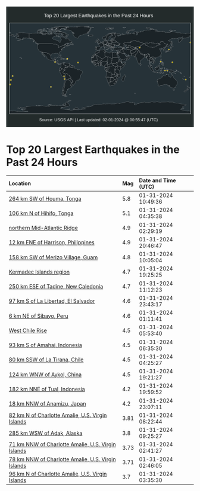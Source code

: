 ![Map](./map.png)

# Top 20 Largest Earthquakes in the Past 24 Hours

| Location | Mag | Date and Time (UTC) |
|:---|:---|:---|
| [264 km SW of Houma, Tonga](https://earthquake.usgs.gov/earthquakes/eventpage/us7000lv7d) | 5.8 | 01-31-2024 10:49:36 |
| [106 km N of Hihifo, Tonga](https://earthquake.usgs.gov/earthquakes/eventpage/us7000lv65) | 5.1 | 01-31-2024 04:35:38 |
| [northern Mid-Atlantic Ridge](https://earthquake.usgs.gov/earthquakes/eventpage/us7000lv5j) | 4.9 | 01-31-2024 02:29:19 |
| [12 km ENE of Harrison, Philippines](https://earthquake.usgs.gov/earthquakes/eventpage/us7000lvgg) | 4.9 | 01-31-2024 20:46:47 |
| [158 km SW of Merizo Village, Guam](https://earthquake.usgs.gov/earthquakes/eventpage/us7000lv78) | 4.8 | 01-31-2024 10:05:04 |
| [Kermadec Islands region](https://earthquake.usgs.gov/earthquakes/eventpage/us7000lvfa) | 4.7 | 01-31-2024 19:25:25 |
| [250 km ESE of Tadine, New Caledonia](https://earthquake.usgs.gov/earthquakes/eventpage/us7000lv82) | 4.7 | 01-31-2024 11:12:23 |
| [97 km S of La Libertad, El Salvador](https://earthquake.usgs.gov/earthquakes/eventpage/us7000lvj9) | 4.6 | 01-31-2024 23:43:17 |
| [6 km NE of Sibayo, Peru](https://earthquake.usgs.gov/earthquakes/eventpage/us7000lv59) | 4.6 | 01-31-2024 01:11:41 |
| [West Chile Rise](https://earthquake.usgs.gov/earthquakes/eventpage/us7000lv6j) | 4.5 | 01-31-2024 05:53:40 |
| [93 km S of Amahai, Indonesia](https://earthquake.usgs.gov/earthquakes/eventpage/us7000lv6l) | 4.5 | 01-31-2024 06:35:30 |
| [80 km SSW of La Tirana, Chile](https://earthquake.usgs.gov/earthquakes/eventpage/us7000lv62) | 4.5 | 01-31-2024 04:25:27 |
| [124 km WNW of Aykol, China](https://earthquake.usgs.gov/earthquakes/eventpage/us7000lven) | 4.5 | 01-31-2024 19:21:27 |
| [182 km NNE of Tual, Indonesia](https://earthquake.usgs.gov/earthquakes/eventpage/us7000lvfc) | 4.2 | 01-31-2024 19:59:52 |
| [18 km NNW of Anamizu, Japan](https://earthquake.usgs.gov/earthquakes/eventpage/us7000lviq) | 4.2 | 01-31-2024 23:07:11 |
| [82 km N of Charlotte Amalie, U.S. Virgin Islands](https://earthquake.usgs.gov/earthquakes/eventpage/pr2024031005) | 3.81 | 01-31-2024 08:22:44 |
| [285 km WSW of Adak, Alaska](https://earthquake.usgs.gov/earthquakes/eventpage/ak0241ff62v4) | 3.8 | 01-31-2024 09:25:27 |
| [71 km NNW of Charlotte Amalie, U.S. Virgin Islands](https://earthquake.usgs.gov/earthquakes/eventpage/pr2024031000) | 3.73 | 01-31-2024 02:41:27 |
| [78 km NNW of Charlotte Amalie, U.S. Virgin Islands](https://earthquake.usgs.gov/earthquakes/eventpage/pr2024031001) | 3.71 | 01-31-2024 02:46:05 |
| [96 km N of Charlotte Amalie, U.S. Virgin Islands](https://earthquake.usgs.gov/earthquakes/eventpage/pr2024031002) | 3.7 | 01-31-2024 03:35:30 |
